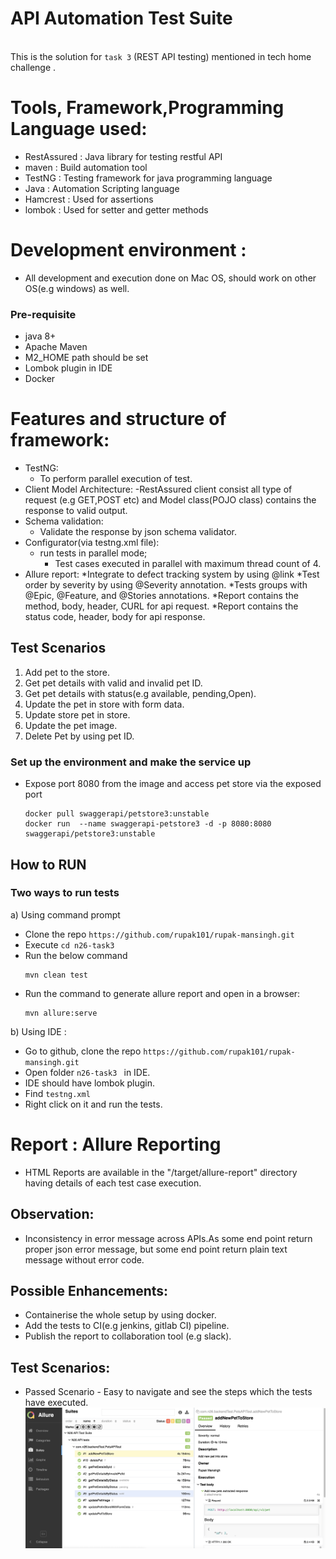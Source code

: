 # API Automation Test Suite

<br/>This is the solution for `task 3` (REST API testing) mentioned in tech home challenge .

# Tools, Framework,Programming Language used:

- RestAssured : Java library for testing restful API
- maven : Build automation tool
- TestNG : Testing framework for java programming language
- Java : Automation Scripting language
- Hamcrest : Used for assertions
- lombok : Used for setter and getter methods

# Development environment :

* All development and execution done on Mac OS, should work on other OS(e.g windows) as well.

### Pre-requisite

- java 8+
- Apache Maven
- M2_HOME path should be set
- Lombok plugin in IDE
- Docker

# Features and structure of framework:

* TestNG:
    * To perform parallel execution of test.
* Client Model Architecture:
  -RestAssured client consist all type of request (e.g GET,POST etc) and Model class(POJO class) contains the response
  to valid output.
* Schema validation:
    * Validate the response by json schema validator.
* Configurator(via testng.xml file):
    * run tests in parallel mode;
        - Test cases executed in parallel with maximum thread count of 4.
* Allure report:
  *Integrate to defect tracking system by using @link
  *Test order by severity by using @Severity annotation.
  *Tests groups with @Epic, @Feature, and @Stories annotations.
  *Report contains the method, body, header, CURL for api request.
  *Report contains the status code, header, body for api response.

## Test Scenarios

1. Add pet to the store.
2. Get pet details with valid and invalid pet ID.
3. Get pet details with status(e.g available, pending,Open).
4. Update the pet in store with form data.
5. Update store pet in store.
6. Update the pet image.
7. Delete Pet by using pet ID.

### Set up the environment and make the service up

* Expose port 8080 from the image and access pet store via the exposed port
   ```
   docker pull swaggerapi/petstore3:unstable
   docker run  --name swaggerapi-petstore3 -d -p 8080:8080 swaggerapi/petstore3:unstable
   ```

## How to RUN

### Two ways to run tests

a) Using command prompt

- Clone the repo `https://github.com/rupak101/rupak-mansingh.git`
- Execute `cd n26-task3`
- Run the below command
  ```
  mvn clean test
  ```
- Run the command to generate allure report and open in a browser:
  ```
  mvn allure:serve
  ```

b) Using IDE :

- Go to github, clone the repo `https://github.com/rupak101/rupak-mansingh.git`
- Open folder `n26-task3 ` in IDE.
- IDE should have lombok plugin.
- Find `testng.xml`
- Right click on it and run the tests.

# Report : Allure Reporting

- HTML Reports are available in the "/target/allure-report" directory having details of each test case execution.

## Observation:

* Inconsistency in error message across APIs.As some end point return proper json error message, 
  but some end point return plain text message without error code.

## Possible Enhancements:

* Containerise the whole setup by using docker.
* Add the tests to CI(e.g jenkins, gitlab CI) pipeline.
* Publish the report to collaboration tool (e.g slack).

## Test Scenarios:

- Passed Scenario - Easy to navigate and see the steps which the tests have executed.
  ![Test Passed Report](allure_report.png)